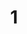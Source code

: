 ---
title: 1
layout: dogs
permalink: /dogs/1/
published: true
isPublic_b: true

breed_txt: 1
image_img: /assets/site/images/1.jpg

categories_list: 
  - category_txt: Good Doggo
---